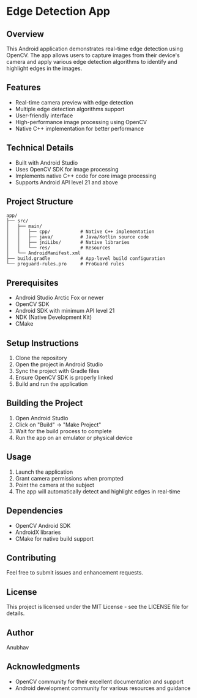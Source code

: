 # Edge Detection App

## Overview
This Android application demonstrates real-time edge detection using OpenCV. The app allows users to capture images from their device's camera and apply various edge detection algorithms to identify and highlight edges in the images.

## Features
- Real-time camera preview with edge detection
- Multiple edge detection algorithms support
- User-friendly interface
- High-performance image processing using OpenCV
- Native C++ implementation for better performance

## Technical Details
- Built with Android Studio
- Uses OpenCV SDK for image processing
- Implements native C++ code for core image processing
- Supports Android API level 21 and above

## Project Structure
```
app/
├── src/
│   ├── main/
│   │   ├── cpp/           # Native C++ implementation
│   │   ├── java/          # Java/Kotlin source code
│   │   ├── jniLibs/       # Native libraries
│   │   └── res/           # Resources
│   └── AndroidManifest.xml
├── build.gradle           # App-level build configuration
└── proguard-rules.pro     # ProGuard rules
```

## Prerequisites
- Android Studio Arctic Fox or newer
- OpenCV SDK
- Android SDK with minimum API level 21
- NDK (Native Development Kit)
- CMake

## Setup Instructions
1. Clone the repository
2. Open the project in Android Studio
3. Sync the project with Gradle files
4. Ensure OpenCV SDK is properly linked
5. Build and run the application

## Building the Project
1. Open Android Studio
2. Click on "Build" -> "Make Project"
3. Wait for the build process to complete
4. Run the app on an emulator or physical device

## Usage
1. Launch the application
2. Grant camera permissions when prompted
3. Point the camera at the subject
4. The app will automatically detect and highlight edges in real-time

## Dependencies
- OpenCV Android SDK
- AndroidX libraries
- CMake for native build support

## Contributing
Feel free to submit issues and enhancement requests.

## License
This project is licensed under the MIT License - see the LICENSE file for details.

## Author
Anubhav

## Acknowledgments
- OpenCV community for their excellent documentation and support
- Android development community for various resources and guidance 